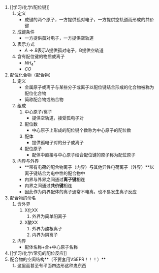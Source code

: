 1. [[学习/化学/配位键]]
	1. 定义
		-  成键的两个原子，一方提供孤对电子，一方提供空轨道而形成的共价键
	2. 成键条件
		- 一方提供孤对电子，一方提供空轨道
	3. 表示方式
		-  $A\to B$表示A提供孤对电子，B提供空轨道
	4. 含有配位键的物质或离子
		- $NH_4^+$
		- $CO$
2. 配位化合物（配合物）
	1. 定义
		- 金属原子或离子与某些分子或离子以配位键结合形成的化合物被称为配位化合物
		- 简称配合物或络合物
	2. 组成
		1. 中心原子/离子
			- 提供空轨道，接受孤电子对
		2. 配位数
			- 中心原子上形成的配位键个数称为中心原子的配位数
		3. 配体
			- 提供孤电子对的分子或离子
		4. 配位原子
			- 配体中直接与中心原子结合配位键的原子称为配位原子
	3. 内界与外界
		- **带有电荷的配合物离子（内界）**与**其他异性电荷离子（外界）**以离子键结合为电中性的配合物中
		- 内界与外界之间通过**离子键**相连
		- 内界之间通过**共价键**相连
		- 因此作为内界配体的离子通常不电离，也不易发生离子反应
3. 配合物的命名
	1. 含外界
		1. X化XX
			1. 外界为简单阳离子
		2. X酸XX
			1. 外界为酸根离子
			2. 内界为阴离子
	2. 内界
		- 配体名称+合+中心原子名称
4. [[学习/化学/常见的配位反应]]
5. 配合物的空间结构**（不要套用VSEPR！！！）**
	1. 这里面甚至有平面四边形这种鬼东西